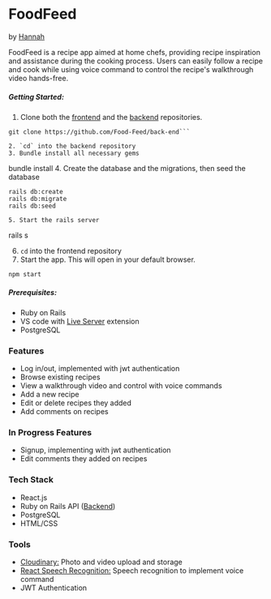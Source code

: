 # FoodFeed

by [Hannah](https://github.com/hkofkin)

<!-- <img src="" alt="foodfeed_image"> -->

FoodFeed is a recipe app aimed at home chefs, providing recipe inspiration and assistance during the cooking process. Users can easily follow a recipe and cook while using voice command to control the recipe's walkthrough video hands-free.

##### Getting Started:  
1. Clone both the [frontend](https://github.com/Food-Feed/front-end) and the [backend](https://github.com/Food-Feed/back-end) repositories. 
```git clone https://github.com/Food-Feed/front-end
git clone https://github.com/Food-Feed/back-end```

2. `cd` into the backend repository  
3. Bundle install all necessary gems 
```
bundle install
4. Create the database and the migrations, then seed the database
```
rails db:create
rails db:migrate
rails db:seed

5. Start the rails server
```
rails s

6. `cd` into the frontend repository
7. Start the app. This will open in your default browser.
```
npm start
```

##### Prerequisites:
- Ruby on Rails
- VS code with [Live Server](https://marketplace.visualstudio.com/items?itemName=ritwickdey.LiveServer) extension
- PostgreSQL

### Features
- Log in/out, implemented with jwt authentication
- Browse existing recipes
- View a walkthrough video and control with voice commands
- Add a new recipe
- Edit or delete recipes they added
- Add comments on recipes

### In Progress Features
- Signup, implementing with jwt authentication
- Edit comments they added on recipes

### Tech Stack
- React.js
- Ruby on Rails API ([Backend](https://github.com/Food-Feed/back-end))
- PostgreSQL 
- HTML/CSS

### Tools
- [Cloudinary:](https://cloudinary.com/) Photo and video upload and storage
- [React Speech Recognition:](https://www.npmjs.com/package/react-speech-recognition) Speech recognition to implement voice command
- JWT Authentication